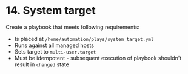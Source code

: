 # 14. System target

Create a playbook that meets following requirements:
* Is placed at `/home/automation/plays/system_target.yml`
* Runs against all managed hosts
* Sets target to `multi-user.target`
* Must be idempotent - subsequent execution of playbook shouldn't result in `changed` state